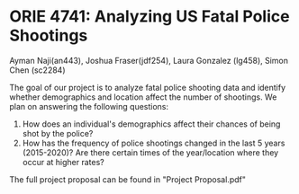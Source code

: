 # ORIE 4741: Analyzing US Fatal Police Shootings

Ayman Naji(an443), Joshua Fraser(jdf254), Laura Gonzalez (lg458), Simon Chen (sc2284)


The goal of our project is to analyze fatal police shooting data and identify whether demographics and location affect the number of shootings. We plan on answering the following questions: 

  1. How does an individual's demographics affect their chances of being shot by the police?  
  2. How has the frequency of police shootings changed in the last 5 years (2015-2020)? Are there certain times of the year/location where they occur at higher rates? 



The full project proposal can be found in "Project Proposal.pdf"



